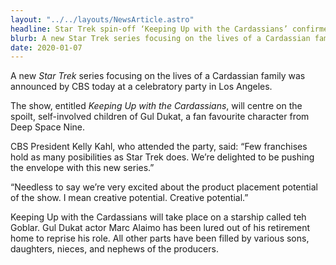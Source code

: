 ```yaml
---
layout: "../../layouts/NewsArticle.astro"
headline: Star Trek spin-off ‘Keeping Up with the Cardassians’ confirmed
blurb: A new Star Trek series focusing on the lives of a Cardassian family was announced by CBS today at a celebratory party in Los Angeles.
date: 2020-01-07
---
```


A new _Star Trek_ series focusing on the lives of a Cardassian family was announced by CBS today at a celebratory party in Los Angeles.

The show, entitled _Keeping Up with the Cardassians_, will centre on the spoilt, self-involved children of Gul Dukat, a fan favourite character from Deep Space Nine.

CBS President Kelly Kahl, who attended the party, said: “Few franchises hold as many posibilities as Star Trek does. We’re delighted to be pushing the envelope with this new series.”

“Needless to say we’re very excited about the product placement potential of the show. I mean creative potential. Creative potential.”

Keeping Up with the Cardassians will take place on a starship called teh Goblar. Gul Dukat actor Marc Alaimo has been lured out of his retirement home to reprise his role. All other parts have been filled by various sons, daughters, nieces, and nephews of the producers.
